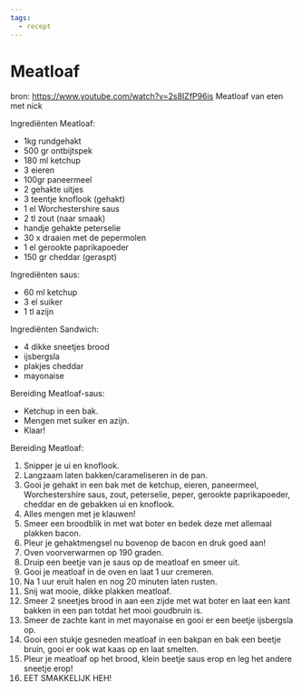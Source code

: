 ```yaml
---
tags:
  - recept
---
```

# Meatloaf

bron: <https://www.youtube.com/watch?v=2s8IZfP96is>
Meatloaf van eten met nick

Ingrediënten Meatloaf:

- 1kg rundgehakt
- 500 gr ontbijtspek
- 180 ml ketchup
- 3 eieren
- 100gr paneermeel
- 2 gehakte uitjes
- 3 teentje knoflook (gehakt)
- 1 el Worchestershire saus
- 2 tl zout (naar smaak)
- handje gehakte peterselie
- 30 x draaien met de pepermolen
- 1 el gerookte paprikapoeder
- 150 gr cheddar (geraspt)

Ingrediënten saus:

- 60 ml ketchup
- 3 el suiker
- 1 tl azijn

Ingrediënten Sandwich:

- 4 dikke sneetjes brood
- ijsbergsla
- plakjes cheddar
- mayonaise

Bereiding Meatloaf-saus:

- Ketchup in een bak.
- Mengen met suiker en azijn.
- Klaar!

Bereiding Meatloaf:

1. Snipper je ui en knoflook.
2. Langzaam laten bakken/carameliseren in de pan.
3. Gooi je gehakt in een bak met de ketchup, eieren, paneermeel, Worchestershire saus, zout, peterselie, peper, gerookte paprikapoeder, cheddar en de gebakken ui en knoflook.
4. Alles mengen met je klauwen!
5. Smeer een broodblik in met wat boter en bedek deze met allemaal plakken bacon.
6. Pleur je gehaktmengsel nu bovenop de bacon en druk goed aan!
7. Oven voorverwarmen op 190 graden.
8. Druip een beetje van je saus op de meatloaf en smeer uit.
9. Gooi je meatloaf in de oven en laat 1 uur cremeren.
10. Na 1 uur eruit halen en nog 20 minuten laten rusten.
11. Snij wat mooie, dikke plakken meatloaf.
12. Smeer 2 sneetjes brood in aan een zijde met wat boter en laat een kant bakken in een pan totdat het mooi goudbruin is.
13. Smeer de zachte kant in met mayonaise en gooi er een beetje ijsbergsla op.
14. Gooi een stukje gesneden meatloaf in een bakpan en bak een beetje bruin, gooi er ook wat kaas op en laat smelten.
15. Pleur je meatloaf op het brood, klein beetje saus erop en leg het andere sneetje erop!
16. EET SMAKKELIJK HEH!
